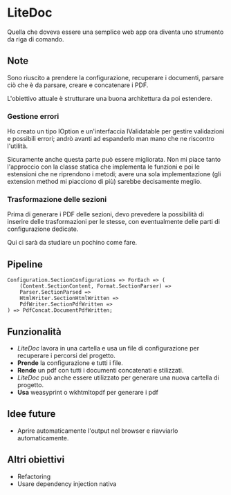 # LiteDoc

Quella che doveva essere una semplice web app ora diventa uno strumento da riga di comando.

## Note

Sono riuscito a prendere la configurazione, recuperare i documenti, parsare ciò che è da parsare, creare e concatenare i PDF.

L'obiettivo attuale è strutturare una buona architettura da poi estendere.

### Gestione errori

Ho creato un tipo IOption e un'interfaccia IValidatable per gestire validazioni e possibili errori; andrò avanti ad espanderlo man mano che ne riscontro l'utilità.

Sicuramente anche questa parte può essere migliorata. Non mi piace tanto l'approccio con la classe statica che implementa le funzioni e poi le estensioni che ne riprendono i metodi; avere una sola implementazione (gli extension method mi piacciono di più) sarebbe decisamente meglio.

### Trasformazione delle sezioni

Prima di generare i PDF delle sezioni, devo prevedere la possibilità di inserire delle trasformazioni per le stesse, con eventualmente delle parti di configurazione dedicate.

Qui ci sarà da studiare un pochino come fare.

## Pipeline

```
Configuration.SectionConfigurations => ForEach => (
    (Content.SectionContent, Format.SectionParser) =>
    Parser.SectionParsed =>
    HtmlWriter.SectionHtmlWritten =>
    PdfWriter.SectionPdfWritten =>
) => PdfConcat.DocumentPdfWritten;
```

## Funzionalità

- _LiteDoc_ lavora in una cartella e usa un file di configurazione per recuperare i percorsi del progetto.
- **Prende** la configurazione e tutti i file.
- **Rende** un pdf con tutti i documenti concatenati e stilizzati.
- _LiteDoc_ può anche essere utilizzato per generare una nuova cartella di progetto.
- **Usa** weasyprint o wkhtmltopdf per generare i pdf

## Idee future

- Aprire automaticamente l'output nel browser e riavviarlo automaticamente.

## Altri obiettivi

- Refactoring
- Usare dependency injection nativa